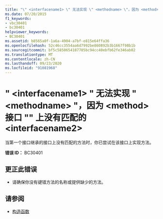 ```yaml
---
title: "\" <interfacename1> \" 无法实现 \" <methodname> \"，因为 <method> 接口 \"\" 上没有匹配的 <interfacename2>"
ms.date: 07/20/2015
f1_keywords:
- vbc30401
- bc30401
helpviewer_keywords:
- BC30401
ms.assetid: b8565a0f-1a6a-4904-a7bf-e815e64ffa36
ms.openlocfilehash: 52c46cc3554aa6d7992be860892b3b1667f98b1b
ms.sourcegitcommit: bf5c5850654187705bc94cc40ebfb62fe346ab02
ms.translationtype: MT
ms.contentlocale: zh-CN
ms.lasthandoff: 09/23/2020
ms.locfileid: "91081968"
---
```

# <a name="interfacename1-cannot-implement-methodname-because-there-is-no-matching-method-on-interface-interfacename2"></a>" \<interfacename1> " 无法实现 " \<methodname> "，因为 \<method> 接口 "" 上没有匹配的 \<interfacename2>

当第一个接口继承的接口上没有匹配的方法时，你已尝试在该接口上实现方法。  
  
 **错误 ID：** BC30401  
  
## <a name="to-correct-this-error"></a>更正此错误  
  
- 请确保你没有键错方法的名称或提供缺少的方法。  
  
## <a name="see-also"></a>请参阅

- [构造函数](../programming-guide/concepts/object-oriented-programming.md#constructors)
